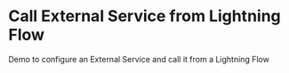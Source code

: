 # Call External Service from Lightning Flow 


Demo to configure an External Service and call it from a Lightning Flow 